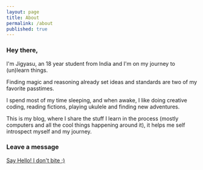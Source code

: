 ```yaml
---
layout: page
title: About
permalink: /about
published: true
---
```


### Hey there,

I'm Jigyasu, an 18 year student from India and I'm on my journey to (un)learn things.

Finding magic and reasoning already set ideas and standards are two of my favorite passtimes.

I spend most of my time sleeping, and when awake, I like doing creative coding, reading fictions, playing ukulele and finding new adventures.

This is my blog, where I share the stuff I learn in the process (mostly computers and all the cool things happening around it), it helps me self introspect myself and my journey. 



### Leave a message

[Say Hello! I don't bite ;)](https://forms.gle/7sShsaN6Bz5pczzd7)

